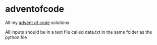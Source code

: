 # adventofcode
All my [advent of code](https://adventofcode.com/) solutions

All inputs should be in a text file called data.txt in the same folder as the python file
